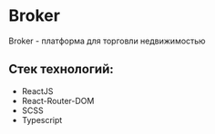 # Broker

Broker - платформа для торговли недвижимостью

## Стек технологий:
- ReactJS
- React-Router-DOM
- SCSS
- Typescript